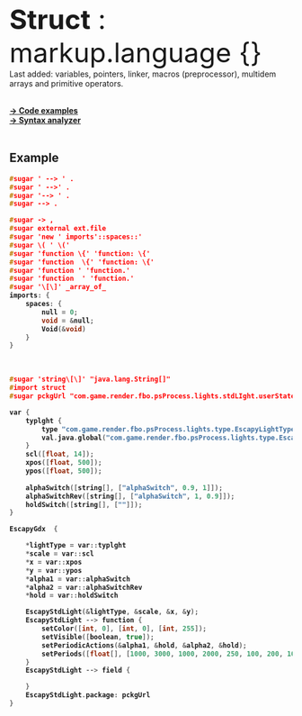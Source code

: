 <font size="20"><b>Struct</b> : <br>
	markup.language {}
	<br></font>
Last added: variables, pointers, linker, macros (preprocessor), multidem arrays and primitive operators.
	
	
<br><b><a href="https://github.com/henryco/Struct/tree/master/src/examples">-> Code examples</a>
<br><b><a href="https://github.com/henryco/Struct/blob/master/src/net/henryco/struct/parser/drivers/">-> Syntax analyzer</a>
<br><br>
<h2>Example</h2>

``` C++
#sugar ' --> ' .
#sugar ' -->' .
#sugar '--> ' .
#sugar --> .

#sugar -> , 
#sugar external ext.file
#sugar 'new ' imports'::spaces::'
#sugar \( ' \('
#sugar 'function \{' 'function: \{'
#sugar 'function  \{' 'function: \{'
#sugar 'function ' 'function.'
#sugar 'function  ' 'function.'
#sugar '\[\]' _array_of_
imports: {
	spaces: {
		null = 0;
		void = &null;
		Void(&void)
	}
}
```
<br>

``` C++
#sugar 'string\[\]' "java.lang.String[]"
#import struct
#sugar pckgUrl "com.game.render.fbo.psProcess.lights.stdLIght.userState"

var {
	typlght {
		type "com.game.render.fbo.psProcess.lights.type.EscapyLightType"
		val.java.global("com.game.render.fbo.psProcess.lights.type.EscapyLightSrcFactory", RND_64)
	}
	scl([float, 14]);
	xpos([float, 500]);
	ypos([float, 500]);
	
	alphaSwitch([string[], ["alphaSwitch", 0.9, 1]]);
	alphaSwitchRev([string[], ["alphaSwitch", 1, 0.9]]);
	holdSwitch([string[], [""]]);
}

EscapyGdx  {

	*lightType = var::typlght
	*scale = var::scl
	*x = var::xpos
	*y = var::ypos
	*alpha1 = var::alphaSwitch
	*alpha2 = var::alphaSwitchRev
	*hold = var::holdSwitch

	EscapyStdLight(&lightType, &scale, &x, &y);
	EscapyStdLight --> function {
		setColor([int, 0], [int, 0], [int, 255]);
		setVisible([boolean, true]);
		setPeriodicActions(&alpha1, &hold, &alpha2, &hold);
		setPeriods([float[], [1000, 3000, 1000, 2000, 250, 100, 200, 100]]); 
	}
	EscapyStdLight --> field {

	}
	EscapyStdLight.package: pckgUrl
}
```



